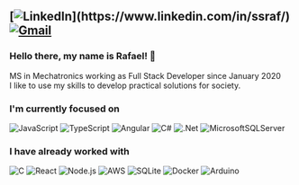 [![LinkedIn](https://img.shields.io/badge/LINKEDIN-0a66c2?style=for-the-badge&logo=Linkedin "https://www.linkedin.com/in/ssraf/")](https://www.linkedin.com/in/ssraf/)
[![Gmail](https://img.shields.io/badge/-rafaelsanchezsouza@gmail.com-EEEEEE?style=for-the-badge&logo=gmail "rafaelsanchezsouza@gmail.com")](https://mail.google.com/mail/?view=cm&fs=1&to=rafaelsanchezsouza@gmail.com&su=Hello&body=Hello)
---

### Hello there, my name is Rafael! 👋

MS in Mechatronics working as Full Stack Developer since January 2020  
I like to use my skills to develop practical solutions for society.  

### I'm currently focused on

![JavaScript](https://img.shields.io/badge/javascript-%23323330.svg?style=for-the-badge&logo=javascript&logoColor=%23F7DF1E)
![TypeScript](https://img.shields.io/badge/typescript-%23007ACC.svg?style=for-the-badge&logo=typescript&logoColor=white)
![Angular](https://img.shields.io/badge/angular-%23DD0031.svg?style=for-the-badge&logo=angular&logoColor=white)
![C#](https://img.shields.io/badge/c%23-%23239120.svg?style=for-the-badge&logo=c-sharp&logoColor=white)
![.Net](https://img.shields.io/badge/.NET-5C2D91?style=for-the-badge&logo=.net&logoColor=white)
![MicrosoftSQLServer](https://img.shields.io/badge/Microsoft%20SQL%20Sever-CC2927?style=for-the-badge&logo=microsoft%20sql%20server&logoColor=white)

### I have already worked with
![C](https://img.shields.io/badge/-C-blue?style=for-the-badge&logo=C&logoColor=white)
![React](https://img.shields.io/badge/react-%2320232a.svg?style=for-the-badge&logo=react&logoColor=%2361DAFB)
![Node.js](https://img.shields.io/badge/node.js-%2343853D.svg?style=for-the-badge&logo=node.js&logoColor=white)
![AWS](https://img.shields.io/badge/AWS-%23FF9900.svg?style=for-the-badge&logo=amazon-aws&logoColor=white)
![SQLite](https://img.shields.io/badge/sqlite-%2307405e.svg?style=for-the-badge&logo=sqlite&logoColor=white)
![Docker](https://img.shields.io/badge/-Docker-2496ed?style=for-the-badge&logo=docker&logoColor=white "Docker")
![Arduino](https://img.shields.io/badge/-Arduino-008184?style=for-the-badge&logo=Arduino&logoColor=white "Arduino")  

<!--
**rafaelsanchezsouza/rafaelsanchezsouza** is a ✨ _special_ ✨ repository because its `README.md` (this file) appears on your GitHub profile.

Here are some ideas to get you started:

- 🔭 I’m currently working on ...
- 🌱 I’m currently learning ...
- 👯 I’m looking to collaborate on ...
- 🤔 I’m looking for help with ...
- 💬 Ask me about ...
- 📫 How to reach me: ...
- 😄 Pronouns: ...
- ⚡ Fun fact: ...
-->
